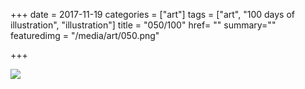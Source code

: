 +++
date = 2017-11-19
categories = ["art"]
tags = ["art", "100 days of illustration", "illustration"]
title = "050/100"
href= ""
summary=""
featuredimg = "/media/art/050.png"

+++

<img src="/media/art/050.png" />

